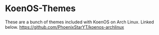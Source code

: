 # KoenOS-Themes
 
 These are a bunch of themes included with KoenOS on Arch Linux. Linked below.
 https://github.com/PhoenixStarYT/koenos-archlinux
